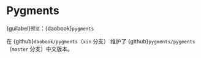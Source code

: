 # Pygments

{guilabel}`预览`：{daobook}`pygments`

在 {github}`daobook/pygments`（`xin` 分支） 维护了 {github}`pygments/pygments` （`master` 分支）中文版本。
